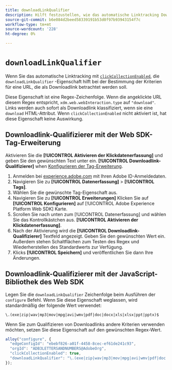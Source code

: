 ```yaml
---
title: downloadLinkQualifier
description: Hilft festzustellen, wie das automatische Linktracking Downloadlinks qualifiziert.
source-git-commit: b6e084d2beed58339191b53d0f97b93943154f7c
workflow-type: tm+mt
source-wordcount: '228'
ht-degree: 0%

---
```


# `downloadLinkQualifier`

Wenn Sie das automatische Linktracking mit [`clickCollectionEnabled`](clickcollectionenabled.md), die `downloadLinkQualifier` -Eigenschaft hilft bei der Bestimmung der Kriterien für eine URL, die als Downloadlink betrachtet werden soll.

Diese Eigenschaft ist eine Regex-Zeichenfolge. Wenn die angeklickte URL diesem Regex entspricht, `xdm.web.webInteraction.type` auf `"download"`. Links werden auch sofort als Downloadlink klassifiziert, wenn sie eine `download` HTML-Attribut. Wenn `clickCollectionEnabled` nicht aktiviert ist, hat diese Eigenschaft keine Auswirkung.

## Downloadlink-Qualifizierer mit der Web SDK-Tag-Erweiterung

Aktivieren Sie die **[!UICONTROL Aktivieren der Klickdatenerfassung]** und geben Sie den gewünschten Text unter ein. **[!UICONTROL Downloadlink-Qualifizierer]** when [Konfigurieren der Tag-Erweiterung](/help/tags/extensions/client/web-sdk/web-sdk-extension-configuration.md).

1. Anmelden bei [experience.adobe.com](https://experience.adobe.com) mit Ihren Adobe ID-Anmeldedaten.
1. Navigieren Sie zu **[!UICONTROL Datenerfassung]** > **[!UICONTROL Tags]**.
1. Wählen Sie die gewünschte Tag-Eigenschaft aus.
1. Navigieren Sie zu **[!UICONTROL Erweiterungen]** Klicken Sie auf **[!UICONTROL Konfigurieren]** auf [!UICONTROL Adobe Experience Platform Web SDK] Karte.
1. Scrollen Sie nach unten zum [!UICONTROL Datenerfassung] und wählen Sie das Kontrollkästchen aus. **[!UICONTROL Aktivieren der Klickdatenerfassung]**.
1. Nach der Aktivierung wird die **[!UICONTROL Downloadlink-Qualifizierer]** Textfeld angezeigt. Geben Sie den gewünschten Wert ein. Außerdem stehen Schaltflächen zum Testen des Regex und Wiederherstellen des Standardwerts zur Verfügung.
1. Klicks **[!UICONTROL Speichern]** und veröffentlichen Sie dann Ihre Änderungen.

## Downloadlink-Qualifizierer mit der JavaScript-Bibliothek des Web SDK

Legen Sie die `downloadLinkQualifier` Zeichenfolge beim Ausführen der `configure` Befehl. Wenn Sie diese Eigenschaft weglassen, wird standardmäßig der folgende Wert verwendet:

`\.(exe|zip|wav|mp3|mov|mpg|avi|wmv|pdf|doc|docx|xls|xlsx|ppt|pptx)$`

Wenn Sie zum Qualifizieren von Downloadlinks andere Kriterien verwenden möchten, setzen Sie diese Eigenschaft auf den gewünschten Regex-Wert.

```js
alloy("configure", {
  "edgeConfigId": "ebebf826-a01f-4458-8cec-ef61de241c93",
  "orgId": "ADB3LETTERSANDNUMBERS@AdobeOrg",
  "clickCollectionEnabled": true,
  "downloadLinkQualifier": "\.(exe|zip|wav|mp3|mov|mpg|avi|wmv|pdf|doc|docx|xls|xlsx|ppt|pptx)$"
});
```
